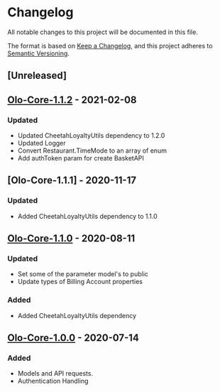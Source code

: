 # Changelog
All notable changes to this project will be documented in this file.

The format is based on [Keep a Changelog](https://keepachangelog.com/en/1.0.0/),
and this project adheres to [Semantic Versioning](https://semver.org/spec/v2.0.0.html).

## [Unreleased]

## [Olo-Core-1.1.2] - 2021-02-08
### Updated
- Updated CheetahLoyaltyUtils dependency to 1.2.0
- Updated Logger
- Convert Restaurant.TimeMode to an array of enum
- Add authToken param for create BasketAPI

## [Olo-Core-1.1.1] - 2020-11-17
### Updated
- Added CheetahLoyaltyUtils dependency to 1.1.0

## [Olo-Core-1.1.0] - 2020-08-11
### Updated
- Set some of the parameter model's to public
- Update types of Billing Account properties
### Added
- Added CheetahLoyaltyUtils dependency

## [Olo-Core-1.0.0] - 2020-07-14
### Added
- Models and API requests.
- Authentication Handling

[Olo-Core-1.1.2]: https://github.com/LoyalSphere/cheetah-loyalty-ios-olo-sdk/milestone/4
[Olo-Core-1.1.0]: https://github.com/LoyalSphere/cheetah-loyalty-ios-olo-sdk/milestone/4
[Olo-Core-1.0.0]: https://github.com/LoyalSphere/cheetah-loyalty-ios-olo-sdk/milestone/2

